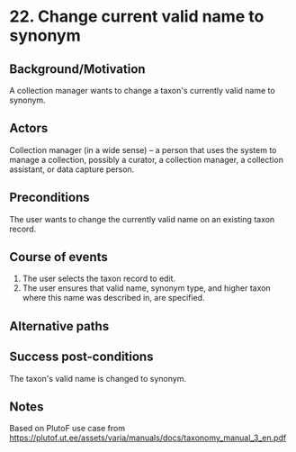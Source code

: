 # 22. Change current valid name to synonym

## Background/Motivation
A collection manager wants to change a taxon's currently valid name to synonym.

## Actors
Collection manager (in a wide sense) – a person that uses the system to manage a collection, possibly a curator, a collection manager, a collection assistant, or data capture person.

## Preconditions
The user wants to change the currently valid name on an existing taxon record.

## Course of events
  1. The user selects the taxon record to edit.
  2. The user ensures that valid name, synonym type, and higher taxon where this name was described in, are specified.

## Alternative paths

## Success post-conditions
The taxon's valid name is changed to synonym.

## Notes
Based on PlutoF use case from https://plutof.ut.ee/assets/varia/manuals/docs/taxonomy_manual_3_en.pdf